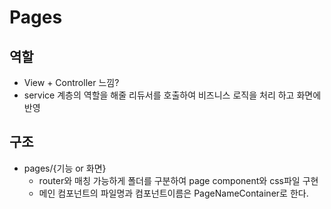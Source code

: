 # Pages

## 역할

- View + Controller 느낌?
- service 계층의 역할을 해줄 리듀서를 호출하여 비즈니스 로직을 처리 하고 화면에 반영

## 구조

- pages/{기능 or 화면}
    - router와 매칭 가능하게 폴더를 구분하여 page component와 css파일 구현
    - 메인 컴포넌트의 파일명과 컴포넌트이름은 PageNameContainer로 한다.
